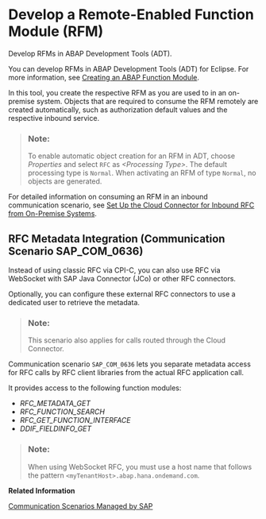 <!-- loioabf7105063f345edad7588cf58d53118 -->

# Develop a Remote-Enabled Function Module \(RFM\)

Develop RFMs in ABAP Development Tools \(ADT\).

You can develop RFMs in ABAP Development Tools \(ADT\) for Eclipse. For more information, see [Creating an ABAP Function Module](https://help.sap.com/viewer/5371047f1273405bb46725a417f95433/Cloud/en-US/4ec6a4ea6e391014adc9fffe4e204223.html).

In this tool, you create the respective RFM as you are used to in an on-premise system. Objects that are required to consume the RFM remotely are created automatically, such as authorization default values and the respective inbound service.

> ### Note:  
> To enable automatic object creation for an RFM in ADT, choose *Properties* and select `RFC` as *<Processing Type\>*. The default processing type is `Normal`. When activating an RFM of type `Normal`, no objects are generated.

For detailed information on consuming an RFM in an inbound communication scenario, see [Set Up the Cloud Connector for Inbound RFC from On-Premise Systems](Set_Up_the_Cloud_Connector_for_Inbound_RFC_from_On-Premise_Systems_2ec368e.md).



<a name="loioabf7105063f345edad7588cf58d53118__section_h2r_sqf_m4b"/>

## RFC Metadata Integration \(Communication Scenario SAP\_COM\_0636\)

Instead of using classic RFC via CPI-C, you can also use RFC via WebSocket with SAP Java Connector \(JCo\) or other RFC connectors.

Optionally, you can configure these external RFC connectors to use a dedicated user to retrieve the metadata.

> ### Note:  
> This scenario also applies for calls routed through the Cloud Connector.

Communication scenario `SAP_COM_0636` lets you separate metadata access for RFC calls by RFC client libraries from the actual RFC application call.

It provides access to the following function modules:

-   *RFC\_METADATA\_GET*
-   *RFC\_FUNCTION\_SEARCH*
-   *RFC\_GET\_FUNCTION\_INTERFACE*
-   *DDIF\_FIELDINFO\_GET*

> ### Note:  
> When using WebSocket RFC, you must use a host name that follows the pattern `<myTenantHost>.abap.hana.ondemand.com`.

**Related Information**  


[Communication Scenarios Managed by SAP](Communication_Scenarios_Managed_by_SAP_c15c71a.md "SAP provides ready-to-use communication scenarios. These scenarios can contain inbound and outbound services.")

